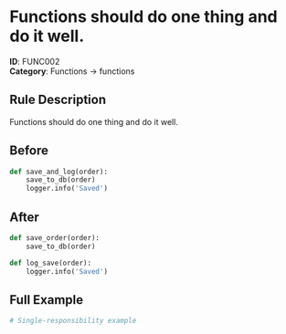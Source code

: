 # Functions should do one thing and do it well.

**ID**: FUNC002  
**Category**: Functions → functions

## Rule Description
Functions should do one thing and do it well.

## Before
```python
def save_and_log(order):
    save_to_db(order)
    logger.info('Saved')
```

## After  
```python
def save_order(order):
    save_to_db(order)

def log_save(order):
    logger.info('Saved')
```

## Full Example
```python
# Single‑responsibility example
```
